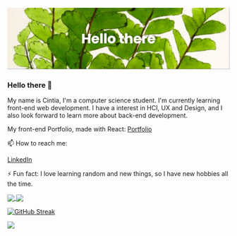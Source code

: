 [![MasterHead](banner.png)](https://github.com/Lunatc)

### Hello there 👋

My name is Cintia, I'm a computer science student. I'm currently learning front-end web development.
I have a interest in HCI, UX and Design, and I also look forward to learn more about back-end development.

My front-end Portfolio, made with React: [Portfolio](https://lunatc.github.io/portfolio/#/)

📫 How to reach me:

<p align="left">
<a href="https://www.linkedin.com/in/cintia-braz/" target="blank">LinkedIn</a>

</p>

⚡ Fun fact: I love learning random and new things, so I have new hobbies all the time.

<a href="https://github.com/anuraghazra/github-readme-stats">
  <img align="center" src="https://github-readme-stats.vercel.app/api?username=lunatc&show_icons=true&theme=gruvbox" />
</a>
<a href="https://github.com/anuraghazra/convoychat">
  <img align="center" src="https://github-readme-stats.vercel.app/api/top-langs/?username=lunatc&langs_count=3&theme=gruvbox" />
</a>

 [![GitHub Streak](http://github-readme-streak-stats.herokuapp.com?user=lunatc&theme=gruvbox)](https://git.io/streak-stats)
 
 ![](https://komarev.com/ghpvc/?username=lunatc&color=green)



<!--
**Lunatc/Lunatc** is a ✨ _special_ ✨ repository because its `README.md` (this file) appears on your GitHub profile.

Here are some ideas to get you started:

- 🔭 I’m currently working on ...
- 🌱 I’m currently learning ...
- 👯 I’m looking to collaborate on ...
- 🤔 I’m looking for help with ...
- 💬 Ask me about ...
- 📫 How to reach me: ...
- 😄 Pronouns: ...
- ⚡ Fun fact: ...
-->
